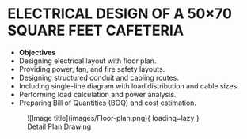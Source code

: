 # **ELECTRICAL DESIGN OF A 50×70 SQUARE FEET CAFETERIA**

- **Objectives**
- Designing electrical layout with floor plan.
- Providing power, fan, and fire safety layouts.
- Designing structured conduit and cabling routes.
- Including single-line diagram with load distribution and cable sizes.
- Performing load calculation and power analysis.
- Preparing Bill of Quantities (BOQ) and cost estimation.

<figure markdown="span">
![Image title](images/Floor-plan.png){ loading=lazy }
  <figcaption>Detail Plan Drawing</figcaption>
</figure>

<!-- <figure markdown="span">
![Image title](images/Fitting-fixture.png){ loading=lazy }
  <figcaption>Fitting and Fixture</figcaption>
</figure>

<figure markdown="span">
![Image title](images/Conduit.png){ loading=lazy }
  <figcaption>Conduit Layouts</figcaption>
</figure>

<figure markdown="span">
![Image title](images/Cabling.png){ loading=lazy }
  <figcaption>Cabling Layouts</figcaption>
</figure>

 -->

